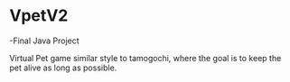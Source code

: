 # VpetV2

-Final Java Project

Virtual Pet game similar style to tamogochi, where the goal is to keep the pet alive as long as possible.
